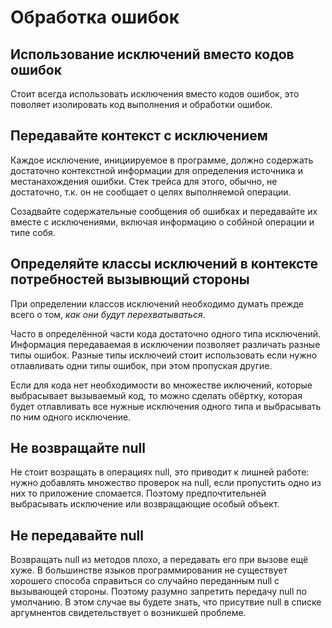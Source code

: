 # Обработка ошибок

## Использование исключений вместо кодов ошибок

Стоит всегда использовать исключения вместо кодов ошибок, это поволяет изолировать код выполнения и обработки ошибок.

## Передавайте контекст с исключением

Каждое исключение, инициируемое в программе, должно содержать достаточно контекстной информации для определения источника и местанахождения ошибки. Стек трейса для этого, обычно, не достаточно, т.к. он не сообщает о целях выполняемой операции.

Созадвайте содержательные сообщения об ошибках и передавайте их вместе с исключениями, включая информацию о собйной операции и типе собя.

## Определяйте классы исключений в контексте потребностей вызывющий стороны

При определении классов исключений необходимо думать прежде всего о том, _как они будут перехватываться_.

Часто в определённой части кода достаточно одного типа исключений. Информация передаваемая в исключении позволяет различать разные типы ошибок. Разные типы исключеий стоит использовать если нужно отлавливать одни типы ошибок, при этом пропуская другие.

Если для кода нет необходимости во множестве иключений, которые выбрасывает вызываемый код, то можно сделать обёртку, которая будет отлавливать все нужные исключения одного типа и выбрасывать по ним одного исключение.

## Не возвращайте null

Не стоит возращать в операциях null, это приводит к лишней работе: нужно добавлять множество проверок на null, если пропустить одно из них то приложение сломается. Поэтому предпочтительней выбрасывать исключение или возвращающие особый объект.

## Не передавайте null

Возвращать null из методов плохо, а передавать его при вызове ещё хуже. В большинстве языков программирования не существует хорошего способа справиться со случайно переданным null с вызывающей стороны. Поэтому разумно запретить передачу null по умолчанию. В этом случае вы будете знать, что присутвие null в списке аргумнентов свидетельствует о возникшей проблеме.
